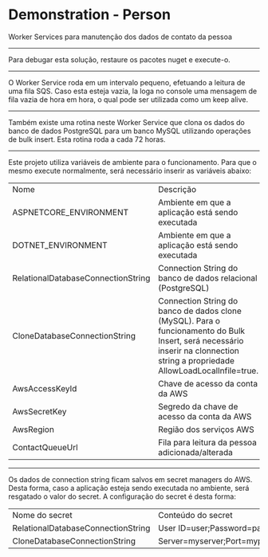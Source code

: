 # Demonstration - Person

Worker Services para manutenção dos dados de contato da pessoa
<hr />

Para debugar esta solução, restaure os pacotes nuget e execute-o.
<hr />

O Worker Service roda em um intervalo pequeno, efetuando a leitura de uma fila SQS. Caso esta esteja vazia, la loga no console uma mensagem de fila vazia de hora em hora, o qual pode ser utilizada como um keep alive.
<hr />

Também existe uma rotina neste Worker Service que clona os dados do banco de dados PostgreSQL para um banco MySQL utilizando operações de bulk insert. Esta rotina roda a cada 72 horas.
<hr />


Este projeto utiliza variáveis de ambiente para o funcionamento. 
Para que o mesmo execute normalmente, será necessário inserir as variáveis abaixo: 

<table>
  <theader>
    <td>Nome</td>
    <td>Descrição</td>
    <td>Conteúdo de exemplo</td>
  </theader>
  <tr>
    <td>ASPNETCORE_ENVIRONMENT</td>
    <td>Ambiente em que a aplicação está sendo executada</td>
    <td>Local</td>
  </tr>
  <tr>
    <td>DOTNET_ENVIRONMENT</td>
    <td>Ambiente em que a aplicação está sendo executada</td>
    <td>Local</td>
  </tr>
  <tr>
    <td>RelationalDatabaseConnectionString</td>
    <td>Connection String do banco de dados relacional (PostgreSQL)</td>
    <td>User ID=user;Password=password;Host=host;Port=5432;Database=database;</td>
  </tr>
  <tr>
    <td>CloneDatabaseConnectionString</td>
    <td>Connection String do banco de dados clone (MySQL). Para o funcionamento do Bulk Insert, será necessário inserir na clonnection string a propriedade AllowLoadLocalInfile=true.</td>
    <td>Server=myserver;Port=myport;Database=mydatabase;Uid=myuser;mypass;AllowLoadLocalInfile=true;</td>
  </tr>
  <tr>
    <td>AwsAccessKeyId</td>
    <td>Chave de acesso da conta da AWS</td>
    <td>OQNRLFWMFLCCGFJMGETU</td>
  </tr>
  <tr>
    <td>AwsSecretKey</td>
    <td>Segredo da chave de acesso da conta da AWS</td>
    <td>fdjsa8e3/8HcsUVxaQB8QUFnRPfa5PhEVK2U+qIf</td>
  </tr>
  <tr>
    <td>AwsRegion</td>
    <td>Região dos serviços AWS</td>
    <td>sa-east-1</td>
  </tr>
  <tr>
    <td>ContactQueueUrl</td>
    <td>Fila para leitura da pessoa adicionada/alterada</td>
    <td>https://sqs.sa-east-1.amazonaws.com/257893541578/PERSON</td>
  </tr>
</table>

<hr/>

Os dados de connection string ficam salvos em secret managers do AWS. Desta forma, caso a aplicação esteja sendo executada no ambiente, será resgatado o valor do secret.
A configuração do secret é desta forma:

<table>
  <theader>
    <td>Nome do secret</td>
    <td>Conteúdo do secret</td>
  </theader>
  <tr>
    <td>RelationalDatabaseConnectionString</td>
    <td>User ID=user;Password=password;Host=host;Port=5432;Database=database;</td>
  </tr>
  <tr>
    <td>CloneDatabaseConnectionString</td>
    <td>Server=myserver;Port=myport;Database=mydatabase;Uid=myuser;mypass;AllowLoadLocalInfile=true;</td>
  </tr>
</table>